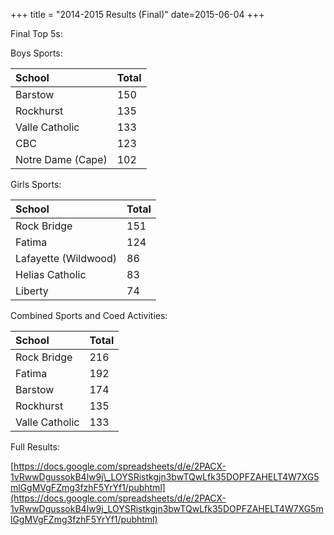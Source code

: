 +++
title = "2014-2015 Results (Final)"
date=2015-06-04
+++

Final Top 5s:

Boys Sports:

|School|Total|
|:-|:-|
|Barstow|150|
|Rockhurst|135|
|Valle Catholic|133|
|CBC|123|
|Notre Dame (Cape)|102|

Girls Sports:

|School|Total|
|:-|:-|
|Rock Bridge|151|
|Fatima|124|
|Lafayette (Wildwood)|86|
|Helias Catholic|83|
|Liberty|74|

Combined Sports and Coed Activities:

|School|Total|
|:-|:-|
|Rock Bridge|216|
|Fatima|192|
|Barstow|174|
|Rockhurst|135|
|Valle Catholic|133|

Full Results:

[https://docs.google.com/spreadsheets/d/e/2PACX-1vRwwDgussokB4lw9j\_LOYSRistkgjn3bwTQwLfk35DOPFZAHELT4W7XG5mlGgMVgFZmg3fzhF5YrYf1/pubhtml](https://docs.google.com/spreadsheets/d/e/2PACX-1vRwwDgussokB4lw9j_LOYSRistkgjn3bwTQwLfk35DOPFZAHELT4W7XG5mlGgMVgFZmg3fzhF5YrYf1/pubhtml)